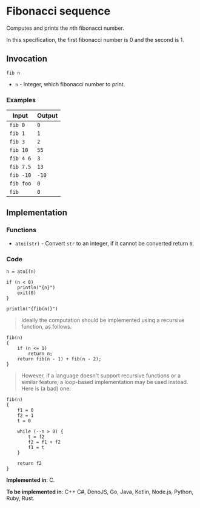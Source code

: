 # Fibonacci sequence

Computes and prints the *n*th fibonacci number.

In this specification, the first fibonacci number is 0 and the second is 1.

## Invocation

`fib n`

- `n` - Integer, which fibonacci number to print.

### Examples

| Input     | Output |
| --------- | ------ |
| `fib 0`   | `0`    |
| `fib 1`   | `1`    |
| `fib 3`   | `2`    |
| `fib 10`  | `55`   |
| `fib 4 6` | `3`    |
| `fib 7.5` | `13`   |
| `fib -10` | `-10`  |
| `fib foo` | `0`    |
| `fib`     | `0`    |

## Implementation

### Functions

- `atoi(str)` - Convert `str` to an integer, if it cannot be converted return `0`.

### Code

```
n = atoi(n)

if (n < 0)
    println("{n}")
    exit(0)
}

println("{fib(n)}")
```

> Ideally the computation should be implemented using a recursive function, as follows.

```
fib(n)
{
    if (n <= 1)
        return n;
    return fib(n - 1) + fib(n - 2);
}
```

> However, if a language doesn't support recursive functions or a similar feature, a loop-based
> implementation may be used instead. Here is (a bad) one:

```
fib(n)
{
    f1 = 0
    f2 = 1
    t = 0

    while (--n > 0) {
        t = f2
        f2 = f1 + f2
        f1 = t
    }

    return f2
}
```

**Implemented in**: C.

**To be implemented in**: C++ C#, DenoJS, Go, Java, Kotlin, Node.js, Python, Ruby, Rust.

